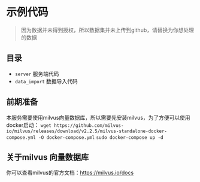 # 示例代码

> 因为数据并未得到授权，所以数据集并未上传到github，请替换为你想处理的数据

## 目录

- `server` 服务端代码
- `data_import` 数据导入代码

## 前期准备

本服务需要使用milvus向量数据库，所以需要先安装milvus，为了方便可以使用docker启动：
`wget https://github.com/milvus-io/milvus/releases/download/v2.2.5/milvus-standalone-docker-compose.yml -O docker-compose.yml`
`sudo docker-compose up -d`

## 关于milvus 向量数据库

你可以查看milvus的官方文档：https://milvus.io/docs
